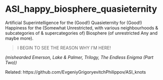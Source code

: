 # ASI_happy_biosphere_quasieternity
Artificial Superintelligence for the (Good!) Quasieternity for (Good!) Happiness for the (Somewhat Unrestricted, with various neighbourhoods &amp; subcategories of &amp; supercategories of) Biosphere (of unrestricted Any and maybe more).

<blockquote>I BEGIN TO SEE THE REASON WHY I'M HERE!</blockquote> <p><i>(mishearded Emerson, Lake & Palmer, Trilogy, The Endless Enigma (Part Two))</i></p>

<p>
  Related: https://github.com/EvgeniyGrigoryevitchPhilippov/ASI_knots
</p>
